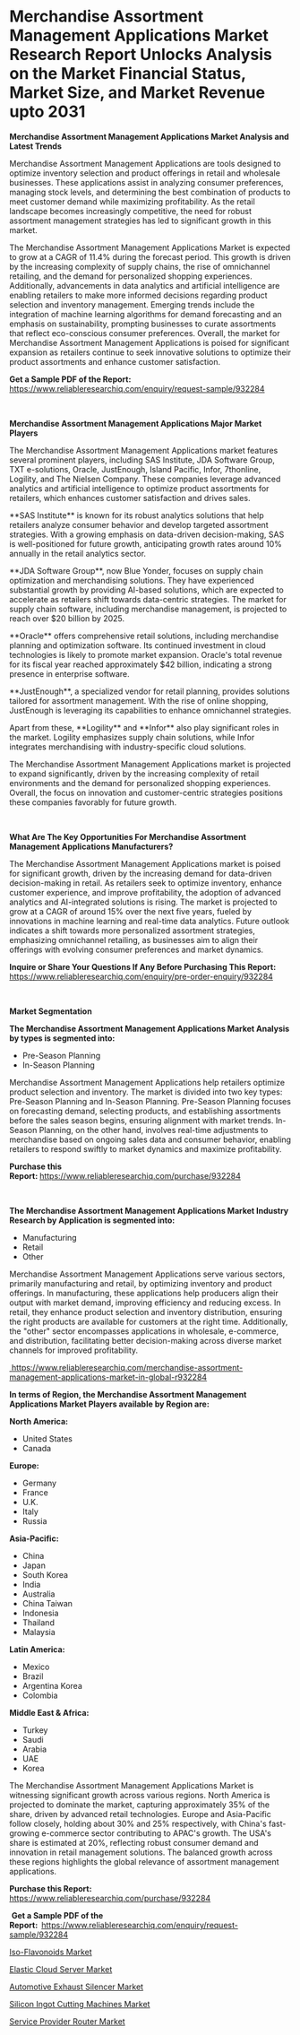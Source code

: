 <p><h1>Merchandise Assortment Management Applications Market Research Report Unlocks Analysis on the Market Financial Status, Market Size, and Market Revenue upto 2031</h1></p><p><strong>Merchandise Assortment Management Applications Market Analysis and Latest Trends</strong></p>
<p><p>Merchandise Assortment Management Applications are tools designed to optimize inventory selection and product offerings in retail and wholesale businesses. These applications assist in analyzing consumer preferences, managing stock levels, and determining the best combination of products to meet customer demand while maximizing profitability. As the retail landscape becomes increasingly competitive, the need for robust assortment management strategies has led to significant growth in this market.</p><p>The Merchandise Assortment Management Applications Market is expected to grow at a CAGR of 11.4% during the forecast period. This growth is driven by the increasing complexity of supply chains, the rise of omnichannel retailing, and the demand for personalized shopping experiences. Additionally, advancements in data analytics and artificial intelligence are enabling retailers to make more informed decisions regarding product selection and inventory management. Emerging trends include the integration of machine learning algorithms for demand forecasting and an emphasis on sustainability, prompting businesses to curate assortments that reflect eco-conscious consumer preferences. Overall, the market for Merchandise Assortment Management Applications is poised for significant expansion as retailers continue to seek innovative solutions to optimize their product assortments and enhance customer satisfaction.</p></p>
<p><strong>Get a Sample PDF of the Report:&nbsp;</strong> <a href="https://www.reliableresearchiq.com/enquiry/request-sample/932284?utm_campaign=99&utm_medium=2&utm_source=Github&utm_content=ia&utm_term=11102024&utm_id=merchandise-assortment-management-applications">https://www.reliableresearchiq.com/enquiry/request-sample/932284</a></p>
<p>&nbsp;</p>
<p><strong>Merchandise Assortment Management Applications Major Market Players</strong></p>
<p><p>The Merchandise Assortment Management Applications market features several prominent players, including SAS Institute, JDA Software Group, TXT e-solutions, Oracle, JustEnough, Island Pacific, Infor, 7thonline, Logility, and The Nielsen Company. These companies leverage advanced analytics and artificial intelligence to optimize product assortments for retailers, which enhances customer satisfaction and drives sales.</p><p>**SAS Institute** is known for its robust analytics solutions that help retailers analyze consumer behavior and develop targeted assortment strategies. With a growing emphasis on data-driven decision-making, SAS is well-positioned for future growth, anticipating growth rates around 10% annually in the retail analytics sector.</p><p>**JDA Software Group**, now Blue Yonder, focuses on supply chain optimization and merchandising solutions. They have experienced substantial growth by providing AI-based solutions, which are expected to accelerate as retailers shift towards data-centric strategies. The market for supply chain software, including merchandise management, is projected to reach over $20 billion by 2025.</p><p>**Oracle** offers comprehensive retail solutions, including merchandise planning and optimization software. Its continued investment in cloud technologies is likely to promote market expansion. Oracle's total revenue for its fiscal year reached approximately $42 billion, indicating a strong presence in enterprise software.</p><p>**JustEnough**, a specialized vendor for retail planning, provides solutions tailored for assortment management. With the rise of online shopping, JustEnough is leveraging its capabilities to enhance omnichannel strategies.</p><p>Apart from these, **Logility** and **Infor** also play significant roles in the market. Logility emphasizes supply chain solutions, while Infor integrates merchandising with industry-specific cloud solutions. </p><p>The Merchandise Assortment Management Applications market is projected to expand significantly, driven by the increasing complexity of retail environments and the demand for personalized shopping experiences. Overall, the focus on innovation and customer-centric strategies positions these companies favorably for future growth.</p></p>
<p>&nbsp;</p>
<p><strong>What Are The Key Opportunities For Merchandise Assortment Management Applications Manufacturers?</strong></p>
<p><p>The Merchandise Assortment Management Applications market is poised for significant growth, driven by the increasing demand for data-driven decision-making in retail. As retailers seek to optimize inventory, enhance customer experience, and improve profitability, the adoption of advanced analytics and AI-integrated solutions is rising. The market is projected to grow at a CAGR of around 15% over the next five years, fueled by innovations in machine learning and real-time data analytics. Future outlook indicates a shift towards more personalized assortment strategies, emphasizing omnichannel retailing, as businesses aim to align their offerings with evolving consumer preferences and market dynamics.</p></p>
<p><strong>Inquire or Share Your Questions If Any Before Purchasing This Report:</strong> <a href="https://www.reliableresearchiq.com/enquiry/pre-order-enquiry/932284?utm_campaign=99&utm_medium=2&utm_source=Github&utm_content=ia&utm_term=11102024&utm_id=merchandise-assortment-management-applications">https://www.reliableresearchiq.com/enquiry/pre-order-enquiry/932284</a></p>
<p>&nbsp;</p>
<p><strong>Market Segmentation</strong></p>
<p><strong>The Merchandise Assortment Management Applications Market Analysis by types is segmented into:</strong></p>
<p><ul><li>Pre-Season Planning</li><li>In-Season Planning</li></ul></p>
<p><p>Merchandise Assortment Management Applications help retailers optimize product selection and inventory. The market is divided into two key types: Pre-Season Planning and In-Season Planning. Pre-Season Planning focuses on forecasting demand, selecting products, and establishing assortments before the sales season begins, ensuring alignment with market trends. In-Season Planning, on the other hand, involves real-time adjustments to merchandise based on ongoing sales data and consumer behavior, enabling retailers to respond swiftly to market dynamics and maximize profitability.</p></p>
<p><strong>Purchase this Report:&nbsp;</strong><a href="https://www.reliableresearchiq.com/purchase/932284?utm_campaign=99&utm_medium=2&utm_source=Github&utm_content=ia&utm_term=11102024&utm_id=merchandise-assortment-management-applications">https://www.reliableresearchiq.com/purchase/932284</a></p>
<p>&nbsp;</p>
<p><strong>The Merchandise Assortment Management Applications Market Industry Research by Application is segmented into:</strong></p>
<p><ul><li>Manufacturing</li><li>Retail</li><li>Other</li></ul></p>
<p><p>Merchandise Assortment Management Applications serve various sectors, primarily manufacturing and retail, by optimizing inventory and product offerings. In manufacturing, these applications help producers align their output with market demand, improving efficiency and reducing excess. In retail, they enhance product selection and inventory distribution, ensuring the right products are available for customers at the right time. Additionally, the "other" sector encompasses applications in wholesale, e-commerce, and distribution, facilitating better decision-making across diverse market channels for improved profitability.</p></p>
<p><a href="https://www.reliableresearchiq.com/merchandise-assortment-management-applications-market-in-global-r932284?utm_campaign=99&utm_medium=2&utm_source=Github&utm_content=ia&utm_term=11102024&utm_id=merchandise-assortment-management-applications">&nbsp;https://www.reliableresearchiq.com/merchandise-assortment-management-applications-market-in-global-r932284</a></p>
<p><strong>In terms of Region, the Merchandise Assortment Management Applications Market Players available by Region are:</strong></p>
<p>
    <p> <strong> North America: </strong>
        <ul>
            <li>United States</li>
            <li>Canada</li>
        </ul>
        </p> 
    <p> <strong> Europe: </strong>
        <ul>
            <li>Germany</li>
            <li>France</li>
            <li>U.K.</li>
            <li>Italy</li>
            <li>Russia</li>
        </ul>
        </p> 
    <p> <strong> Asia-Pacific: </strong>
        <ul>
            <li>China</li>
            <li>Japan</li>
            <li>South Korea</li>
            <li>India</li>
            <li>Australia</li>
            <li>China Taiwan</li>
            <li>Indonesia</li>
            <li>Thailand</li>
            <li>Malaysia</li>
        </ul>
        </p> 
    <p> <strong> Latin America: </strong>
        <ul>
            <li>Mexico</li>
            <li>Brazil</li>
            <li>Argentina Korea</li>
            <li>Colombia</li>
        </ul>
        </p> 
    <p> <strong> Middle East & Africa: </strong>
        <ul>
            <li>Turkey</li>
            <li>Saudi</li>
            <li>Arabia</li>
            <li>UAE</li>
            <li>Korea</li>
        </ul>
    </p>
    </p>
<p><p>The Merchandise Assortment Management Applications Market is witnessing significant growth across various regions. North America is projected to dominate the market, capturing approximately 35% of the share, driven by advanced retail technologies. Europe and Asia-Pacific follow closely, holding about 30% and 25% respectively, with China's fast-growing e-commerce sector contributing to APAC's growth. The USA's share is estimated at 20%, reflecting robust consumer demand and innovation in retail management solutions. The balanced growth across these regions highlights the global relevance of assortment management applications.</p></p>
<p><strong>Purchase this Report: </strong><a href="https://www.reliableresearchiq.com/purchase/932284?utm_campaign=99&utm_medium=2&utm_source=Github&utm_content=ia&utm_term=11102024&utm_id=merchandise-assortment-management-applications">https://www.reliableresearchiq.com/purchase/932284</a></p>
<p>&nbsp;<strong>Get a Sample PDF of the Report:&nbsp;&nbsp;</strong><a href="https://www.reliableresearchiq.com/enquiry/request-sample/932284?utm_campaign=99&utm_medium=2&utm_source=Github&utm_content=ia&utm_term=11102024&utm_id=merchandise-assortment-management-applications">https://www.reliableresearchiq.com/enquiry/request-sample/932284</a></p>
<p><strong></strong></p>
<p><p><a href="https://www.linkedin.com/pulse/global-iso-flavonoids-market-size-expected-experience-cagr-143-njvaf?utm_campaign=99&utm_medium=2&utm_source=Github&utm_content=ia&utm_term=11102024&utm_id=merchandise-assortment-management-applications">Iso-Flavonoids Market</a></p><p><a href="https://issuu.com/reportprime-2/docs/elastic-cloud-server-market-size-20_c2ca4ff2b00090?utm_campaign=99&utm_medium=2&utm_source=Github&utm_content=ia&utm_term=11102024&utm_id=merchandise-assortment-management-applications">Elastic Cloud Server Market</a></p><p><a href="https://www.linkedin.com/pulse/analyzing-global-automotive-exhaust-silencer-market-growth-vjnac?utm_campaign=99&utm_medium=2&utm_source=Github&utm_content=ia&utm_term=11102024&utm_id=merchandise-assortment-management-applications">Automotive Exhaust Silencer Market</a></p><p><a href="https://www.linkedin.com/pulse/silicon-ingot-cutting-machines-market-size-share-competitive-cmk7c?utm_campaign=99&utm_medium=2&utm_source=Github&utm_content=ia&utm_term=11102024&utm_id=merchandise-assortment-management-applications">Silicon Ingot Cutting Machines Market</a></p><p><a href="https://issuu.com/reportprime-2/docs/service-provider-router-market-size_6b79f80056969a?utm_campaign=99&utm_medium=2&utm_source=Github&utm_content=ia&utm_term=11102024&utm_id=merchandise-assortment-management-applications">Service Provider Router Market</a></p></p>